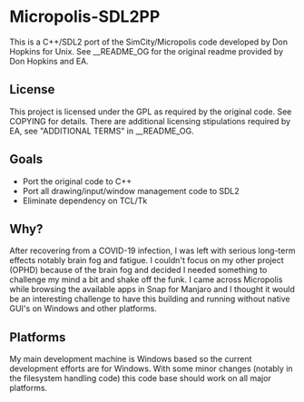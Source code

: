 # Micropolis-SDL2PP

This is a C++/SDL2 port of the SimCity/Micropolis code developed by Don Hopkins for Unix. See __README_OG for the original readme provided by Don Hopkins and EA.

## License
This project is licensed under the GPL as required by the original code. See COPYING for details. There are additional licensing stipulations required by EA, see "ADDITIONAL TERMS" in __README_OG.

## Goals
* Port the original code to C++
* Port all drawing/input/window management code to SDL2
* Eliminate dependency on TCL/Tk

## Why?
After recovering from a COVID-19 infection, I was left with serious long-term effects notably brain fog and fatigue. I couldn't focus on my other project (OPHD) because of the brain fog and decided I needed something to challenge my mind a bit and shake off the funk. I came across Micropolis while browsing the available apps in Snap for Manjaro and I thought it would be an interesting challenge to have this building and running without native GUI's on Windows and other platforms.

## Platforms
My main development machine is Windows based so the current development efforts are for Windows. With some minor changes (notably in the filesystem handling code) this code base should work on all major platforms.
